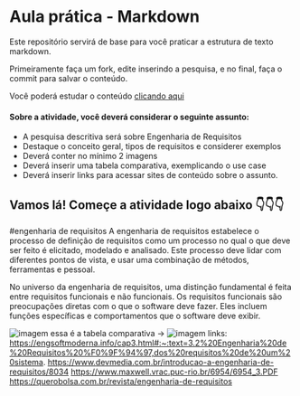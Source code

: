 # Aula prática - Markdown

Este repositório servirá de base para você praticar a estrutura de texto markdown. 

Primeiramente faça um fork, edite inserindo a pesquisa, e no final, faça o commit para salvar o conteúdo.

Você poderá estudar o conteúdo [clicando aqui](https://docs.pipz.com/central-de-ajuda/learning-center/guia-basico-de-markdown#open)

#### Sobre a atividade, você deverá considerar o seguinte assunto:

- A pesquisa descritiva será sobre Engenharia de Requisitos
- Destaque o conceito geral, tipos de requisitos e considerer exemplos
- Deverá conter no mínimo 2 imagens
- Deverá inserir uma tabela comparativa, exemplicando o use case
- Deverá inserir links para acessar sites de conteúdo sobre o assunto.


## Vamos lá! Começe a atividade logo abaixo 👇👇👇
  #engenharia de requisitos
  A engenharia de requisitos estabelece o processo de definição de requisitos como um processo no qual o que deve ser feito é elicitado, modelado e analisado. Este processo deve lidar com diferentes pontos de vista, e usar uma combinação de métodos, ferramentas e pessoal.

  No universo da engenharia de requisitos, uma distinção fundamental é feita entre requisitos funcionais e não funcionais. Os requisitos funcionais são preocupações diretas com o que o software deve fazer. Eles incluem funções específicas e comportamentos que o software deve exibir.

  ![imagem]() 
  essa é a tabela comparativa -> ![imagem](https://encrypted-tbn0.gstatic.com/images?q=tbn:ANd9GcQ-VFZYXlXSo7Uja2Ad94k6fnIW1_kdhOqWD1XORyorLg&s)
links:
https://engsoftmoderna.info/cap3.html#:~:text=3.2%20Engenharia%20de%20Requisitos%20%F0%9F%94%97,dos%20requisitos%20de%20um%20sistema.
https://www.devmedia.com.br/introducao-a-engenharia-de-requisitos/8034
https://www.maxwell.vrac.puc-rio.br/6954/6954_3.PDF
https://querobolsa.com.br/revista/engenharia-de-requisitos
  
